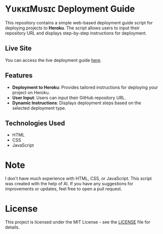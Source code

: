 # YᴜᴋᴋɪMᴜsɪᴄ Deployment Guide

This repository contains a simple web-based deployment guide script for deploying projects to **Heroku**. The script allows users to input their repository URL and displays step-by-step instructions for deployment.

## Live Site

You can access the live deployment guide [here](https://vivekkumar-in.github.io/Yukkimusic-deploy).

## Features

- **Deployment to Heroku**: Provides tailored instructions for deploying your project on Heroku.
- **User Input**: Users can input their GitHub repository URL.
- **Dynamic Instructions**: Displays deployment steps based on the selected deployment type.

## Technologies Used

- HTML
- CSS
- JavaScript


# Note

I don't have much experience with HTML, CSS, or JavaScript. This script was created with the help of AI. If you have any suggestions for improvements or updates, feel free to open a pull request.

# License

This project is licensed under the MIT License - see the [LICENSE](https://github.com/Vivekkumar-IN/n/blob/master/LICENSE) file for details.
